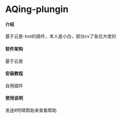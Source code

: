 # AQing-plungin

#### 介绍
基于云崽-bot的插件，本人是小白，部分cv了各位大佬的

#### 软件架构
基于云崽

#### 安装教程
自用插件

#### 使用说明

发送#阿晴帮助来查看帮助




